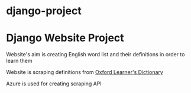 # django-project
<h1>Django Website Project</h1>
<p>Website's aim is creating English word list and their definitions in order to learn them</p>
<p>Website is scraping definitions from <a href='https://www.oxfordlearnersdictionaries.com'>Oxford Learner's Dictionary</a></p>
<p>Azure is used for creating scraping API</p>